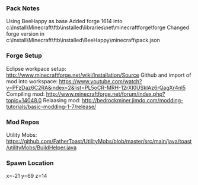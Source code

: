 ### Pack Notes
Using BeeHappy as base
Added forge 1614 into c:\Install\Minecraft\ftb\installed\libraries\net\minecraftforge\forge
Changed forge version in c:\Install\Minecraft\ftb\installed\BeeHappy\minecraft\pack.json


### Forge Setup
Eclipse workpace setup: http://www.minecraftforge.net/wiki/Installation/Source
Github and import of mod into workspace: https://www.youtube.com/watch?v=PFzDaz6C2RA&index=2&list=PL5oCR-MRH-12rXI0USklAz6rQagXr4nl5
Compiling mod: http://www.minecraftforge.net/forum/index.php?topic=14048.0
Relaasing mod: http://bedrockminer.jimdo.com/modding-tutorials/basic-modding-1-7/release/


### Mod Repos
Utility Mobs: https://github.com/FatherToast/UtilityMobs/blob/master/src/main/java/toast/utilityMobs/BuildHelper.java


### Spawn Location
x=-21
y=69
z=14
